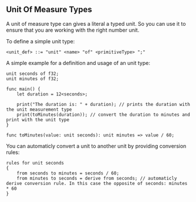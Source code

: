 ## Unit Of Measure Types

A unit of measure type can gives a literal a typed unit. So you can use it to ensure that you are working with the right number unit. 

To define a simple unit type:

```ebnf
<unit_def> ::= "unit" <name> "of" <primitiveType> ";"
```

A simple example for a definition and usage of an unit type:
```sc
unit seconds of f32;
unit minutes of f32;

func main() {
    let duration = 12<seconds>;
    
    print("The duration is: " + duration); // prints the duration with the unit measurement type
    print(toMinutes(duration)); // convert the duration to minutes and print with the unit type 
}

func toMinutes(value: unit seconds): unit minutes => value / 60;
```

You can automaticly convert a unit to another unit by providing conversion rules:

```sc
rules for unit seconds
{
    from seconds to minutes = seconds / 60;
    from minutes to seconds = derive from seconds; // automaticly derive conversion rule. In this case the opposite of seconds: minutes * 60
}
```